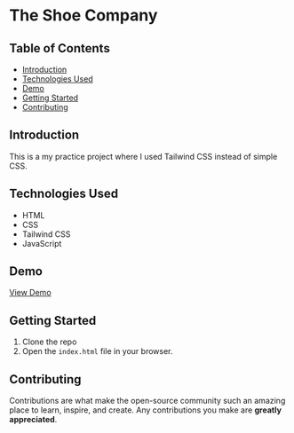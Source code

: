 # The Shoe Company

## Table of Contents

- [Introduction](#introduction)
- [Technologies Used](#technologies-used)
- [Demo](#demo)
- [Getting Started](#getting-started)
- [Contributing](#contributing)

## Introduction

This is a my practice project where I used Tailwind CSS instead of simple CSS.

## Technologies Used

- HTML
- CSS
- Tailwind CSS
- JavaScript

## Demo

[View Demo](https://theshoescompany.netlify.app/)

## Getting Started

1. Clone the repo
2. Open the `index.html` file in your browser.

## Contributing

Contributions are what make the open-source community such an amazing place to learn, inspire, and create. Any contributions you make are **greatly appreciated**.
